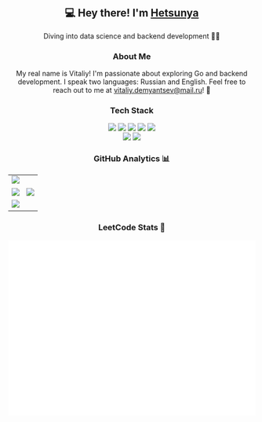 <div align="center">
  <h2>💻 Hey there! I'm <a href="https://t.me/permabanxdd">Hetsunya</a></h2>
  <p>Diving into data science and backend development 🧑‍💻</p>

  <h3>About Me</h3>
  <p>My real name is Vitaliy! I'm passionate about exploring Go and backend development. I speak two languages: Russian and English. Feel free to reach out to me at <a href="mailto:vitaliy.demyantsev@mail.ru">vitaliy.demyantsev@mail.ru</a>! 📧</p>

  <h3>Tech Stack</h3>
  <div>
    <img src="https://img.shields.io/badge/Go-00ADD8?style=for-the-badge&logo=go&logoColor=white">
    <img src="https://img.shields.io/badge/Python-3776AB?style=for-the-badge&logo=python&logoColor=white">
    <img src="https://img.shields.io/badge/C-A8B9CC?style=for-the-badge&logo=c&logoColor=white">
    <img src="https://img.shields.io/badge/C%23-239120?style=for-the-badge&logo=c-sharp&logoColor=white">
    <img src="https://img.shields.io/badge/C%2B%2B-00599C?style=for-the-badge&logo=c%2B%2B&logoColor=white">
    <br>
    <img src="https://img.shields.io/badge/Git-F05032?style=for-the-badge&logo=git&logoColor=white">
    <img src="https://img.shields.io/badge/docker%20-%230db7ed.svg?&style=for-the-badge&logo=docker&logoColor=white">
  </div>

  <h3>GitHub Analytics 📊</h3>
  <table>
    <tr>
      <td colspan="2"><img src="https://github-profile-summary-cards.vercel.app/api/cards/profile-details?username=hetsunya&theme=transparent" /></td>
    </tr>
    <tr>
      <td><img src="https://github-profile-summary-cards.vercel.app/api/cards/most-commit-language?username=hetsunya&theme=transparent&exclude=jupyter%20notebook" /></td>
      <td><img src="https://github-profile-summary-cards.vercel.app/api/cards/repos-per-language?username=hetsunya&theme=transparent&exclude=jupyter%20notebook" /></td>
    </tr>
    <tr>
      <td colspan="2"><img src="https://github-profile-trophy.vercel.app/?username=hetsunya&theme=discord&no-frame=true" />
</td>
    </tr>
  </table>

  <h3>LeetCode Stats 🧠</h3>
  <img src="metrics.plugin.leetcode.svg" />
</div>

